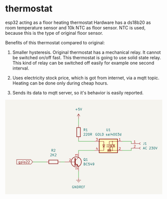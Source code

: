 #  thermostat
esp32 acting as a floor heating thermostat
Hardware has a ds18b20 as room temperature sensor and 10k NTC as floor sensor.
NTC is used, because this is the type of original floor sensor.

Benefits of this thermostat compared to original:

1. Smaller hysteresis. Original thermostat has a mechanical relay. It cannot be switched on/off fast. This
thermostat is going to use solid state relay. This kind of relay can be switched off easily for example one
second interval.

2. Uses electricity stock price, which is got from internet, via a mqtt topic. Heating can be done only
   during cheap hours.

3. Sends its data to mqtt server, so it's behavior is easily reported.

![Schema](https://github.com/kalliot/thermostat/blob/master/ssd.png?raw=true "Schematic of solid state relay control")
